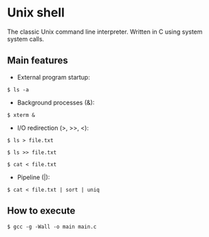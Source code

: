 # Unix shell
The classic Unix command line interpreter. Written in C using system
system calls.

## Main features
- External program startup:
```
$ ls -a
```
- Background processes (&):
```
$ xterm &
```
- I/O redirection (>, >>, <):
```
$ ls > file.txt
```
```
$ ls >> file.txt
```
```
$ cat < file.txt
```
- Pipeline (|):
```
$ cat < file.txt | sort | uniq
```
## How to execute
```
$ gcc -g -Wall -o main main.c
```